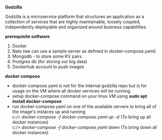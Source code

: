 **Godzilla**

Godzilla is a microservice platform that structures an application as a collection of services that are highly maintainable, loosely coupled, independently deployable and organized around business capabilities.


**prerequisite software**
1. Docker
2. Nats (we can use a sample server as defined in docker-compose.yaml)
3. Mongodb - to store some KV pairs
4. Postgres db (for storing our big data)
5. Dockerhub account to push images

**docker compose**
- docker-compose.yaml is not for the internal godzilla repo but is for usage on the VM where all docker services will be running.
- setup docker-compose command on your linux VM using **sudo apt  install docker-compose**
- run docker-compose.yaml on one of the available servers to bring all of the image's instaces up and running
<br> _c:/> docker-compose -f docker-compose.yaml up -d_ (To bring up all docker instances)
<br> _c:/> docker-compose -f docker-compose.yaml down_ (To bring down all docker instances)